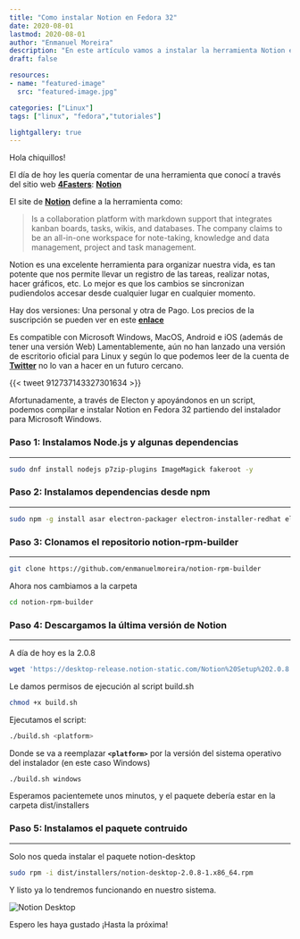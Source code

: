 ```yaml
---
title: "Como instalar Notion en Fedora 32"
date: 2020-08-01
lastmod: 2020-08-01
author: "Enmanuel Moreira"
description: "En este artículo vamos a instalar la herramienta Notion en Fedora 32" 
draft: false

resources:
- name: "featured-image"
  src: "featured-image.jpg"

categories: ["Linux"]
tags: ["linux", "fedora","tutoriales"]

lightgallery: true
---
```


<!--more-->

Hola chiquillos!

El día de hoy les quería comentar de una herramienta que conocí a través del sitio web **[4Fasters](https://4fasters.com.br)**: **[Notion](https://notion.so/)**  

El site de **[Notion](https://notion.so/)** define a la herramienta como:  
> Is a collaboration platform with markdown support that integrates kanban boards, tasks, wikis, and databases. The company claims to be an all-in-one workspace for note-taking, knowledge and data management, project and task management.  

Notion es una excelente herramienta para organizar nuestra vida, es tan potente que nos permite llevar un registro de las tareas, realizar notas, hacer gráficos, etc. Lo mejor es que los cambios se sincronizan pudiendolos accesar desde cualquier lugar en cualquier momento.  

Hay dos versiones: Una personal y otra de Pago. Los precios de la suscripción se pueden ver en este **[enlace](https://www.notion.so/pricing)**  

Es compatible con Microsoft Windows, MacOS, Android e iOS (además de tener una versión Web) Lamentablemente, aún no han lanzado una versión de escritorio oficial para Linux y según lo que podemos leer de la cuenta de **[Twitter](https://twitter.com/NotionHQ)** no lo van a hacer en un futuro cercano.  

{{< tweet 912737143327301634 >}}

Afortunadamente, a través de Electon y apoyándonos en un script, podemos compilar e instalar Notion en Fedora 32 partiendo del instalador para Microsoft Windows.

### Paso 1: Instalamos Node.js y algunas dependencias  

***

```bash
sudo dnf install nodejs p7zip-plugins ImageMagick fakeroot -y
```

### Paso 2: Instalamos dependencias desde npm

***

```bash
sudo npm -g install asar electron-packager electron-installer-redhat electron-installer-debian
```

### Paso 3: Clonamos el repositorio notion-rpm-builder  

***

```bash
git clone https://github.com/enmanuelmoreira/notion-rpm-builder
```

Ahora nos cambiamos a la carpeta

```bash
cd notion-rpm-builder
```

### Paso 4: Descargamos la última versión de Notion

***

A día de hoy es la 2.0.8  

```bash
wget 'https://desktop-release.notion-static.com/Notion%20Setup%202.0.8.exe' -O notion.exe
```

Le damos permisos de ejecución al script build.sh  

```bash
chmod +x build.sh
```

Ejecutamos el script:  

```bash
./build.sh <platform>
```

Donde se va a reemplazar **`<platform>`** por la versión del sistema operativo del instalador (en este caso Windows)  

```bash
./build.sh windows
```

Esperamos pacientemete unos minutos, y el paquete debería estar en la carpeta dist/installers

### Paso 5: Instalamos el paquete contruido  

***

Solo nos queda instalar el paquete notion-desktop

```bash
sudo rpm -i dist/installers/notion-desktop-2.0.8-1.x86_64.rpm
```

Y listo ya lo tendremos funcionando en nuestro sistema.  

![Notion Desktop](/images/notion-fedora-32/notion-desktop.png "Pantalla Principal")  

Espero les haya gustado ¡Hasta la próxima!
